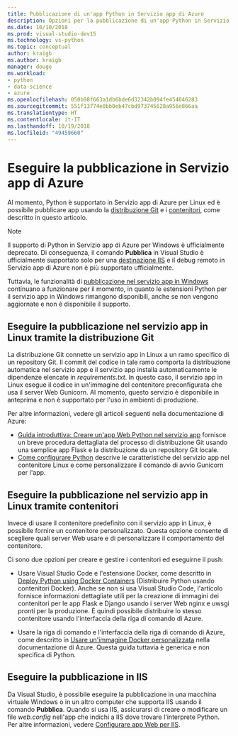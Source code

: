 ```yaml
---
title: Pubblicazione di un'app Python in Servizio app di Azure
description: Opzioni per la pubblicazione di un'app Python in Servizio app di Azure.
ms.date: 10/10/2018
ms.prod: visual-studio-dev15
ms.technology: vs-python
ms.topic: conceptual
author: kraigb
ms.author: kraigb
manager: douge
ms.workload:
- python
- data-science
- azure
ms.openlocfilehash: 050b98f663a1db6bde6d32342b094fe454046283
ms.sourcegitcommit: 551f13774e8bb0eb47cbd973745628a956e866aa
ms.translationtype: HT
ms.contentlocale: it-IT
ms.lasthandoff: 10/19/2018
ms.locfileid: "49459660"
---
```

# <a name="publish-to-azure-app-service"></a>Eseguire la pubblicazione in Servizio app di Azure

Al momento, Python è supportato in Servizio app di Azure per Linux ed è possibile pubblicare app usando la [distribuzione Git](#publish-to-app-service-on-linux-using-git-deploy) e i [contenitori](#publish-to-app-service-on-linux-using-containers), come descritto in questo articolo.

> [!Note]
> Il supporto di Python in Servizio app di Azure per Windows è ufficialmente deprecato. Di conseguenza, il comando **Pubblica** in Visual Studio è ufficialmente supportato solo per una [destinazione IIS](#publish-to-iis) e il debug remoto in Servizio app di Azure non è più supportato ufficialmente.
>
> Tuttavia, le funzionalità di [pubblicazione nel servizio app in Windows](publish-to-app-service-windows.md) continuano a funzionare per il momento, in quanto le estensioni Python per il servizio app in Windows rimangono disponibili, anche se non vengono aggiornate e non è disponibile il supporto.

## <a name="publish-to-app-service-on-linux-using-git-deploy"></a>Eseguire la pubblicazione nel servizio app in Linux tramite la distribuzione Git

La distribuzione Git connette un servizio app in Linux a un ramo specifico di un repository Git. Il commit del codice in tale ramo comporta la distribuzione automatica nel servizio app e il servizio app installa automaticamente le dipendenze elencate in *requirements.txt*. In questo caso, il servizio app in Linux esegue il codice in un'immagine del contenitore preconfigurata che usa il server Web Gunicorn. Al momento, questo servizio è disponibile in anteprima e non è supportato per l'uso in ambienti di produzione.

Per altre informazioni, vedere gli articoli seguenti nella documentazione di Azure:

- [Guida introduttiva: Creare un'app Web Python nel servizio app](/azure/app-service/containers/quickstart-python?toc=%2Fpython%2Fazure%2FTOC.json) fornisce un breve procedura dettagliata del processo di distribuzione Git usando una semplice app Flask e la distribuzione da un repository Git locale.
- [Come configurare Python](/azure/app-service/containers/how-to-configure-python) descrive le caratteristiche del servizio app nel contenitore Linux e come personalizzare il comando di avvio Gunicorn per l'app.

## <a name="publish-to-app-service-on-linux-using-containers"></a>Eseguire la pubblicazione nel servizio app in Linux tramite contenitori

Invece di usare il contenitore predefinito con il servizio app in Linux, è possibile fornire un contenitore personalizzato. Questa opzione consente di scegliere quali server Web usare e di personalizzare il comportamento del contenitore.

Ci sono due opzioni per creare e gestire i contenitori ed eseguirne il push:

- Usare Visual Studio Code e l'estensione Docker, come descritto in [Deploy Python using Docker Containers](https://code.visualstudio.com/docs/python/tutorial-deploy-containers) (Distribuire Python usando contenitori Docker). Anche se non si usa Visual Studio Code, l'articolo fornisce informazioni dettagliate utili per la creazione di immagini dei contenitori per le app Flask e Django usando i server Web nginx e uwsgi pronti per la produzione. È quindi possibile distribuire lo stesso contenitore usando l'interfaccia della riga di comando di Azure.

- Usare la riga di comando e l'interfaccia della riga di comando di Azure, come descritto in [Usare un'immagine Docker personalizzata](/azure/app-service/containers/tutorial-custom-docker-image) nella documentazione di Azure. Questa guida tuttavia è generica e non specifica di Python.

## <a name="publish-to-iis"></a>Eseguire la pubblicazione in IIS

Da Visual Studio, è possibile eseguire la pubblicazione in una macchina virtuale Windows o in un altro computer che supporta IIS usando il comando **Pubblica**. Quando si usa IIS, assicurarsi di creare o modificare un file *web.config* nell'app che indichi a IIS dove trovare l'interprete Python. Per altre informazioni, vedere [Configurare app Web per IIS](configure-web-apps-for-iis-windows.md).
